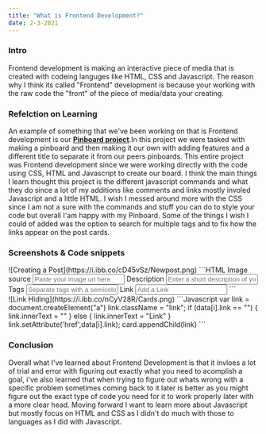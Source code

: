 ```yaml
---
title: "What is Frontend Development?"
date: 2-3-2021
---
```

<h3><b>Intro</b></h3>
Frontend development is making an interactive piece of media that is created 
with codeing languges like HTML, CSS and Javascript. The reason why I think its
called "Frontend" development is because your working with the raw code the "front"
of the piece of media/data your creating.
<br/>
<h3><b>Refelction on Learning</b></h3>
An example of something that we've been working on that is Frontend development is our
<a href="https://011-Frontend-Development-Pinboard-Kataruse.dbcs.repl.co"><b>Pinboard project</b></a>.In this project we were tasked with making a pinboard 
and then making it our own with adding features and a different title to separate it from our peers 
pinboards. This entire project was Frontend development since we were working directly with the code 
using CSS, HTML and Javascript to create our board. I think the main things I learn thought this project is the
different javascript commands and what they do since a lot of my additions like comments and links mostly involed Javascript and
a little HTML. I wish I messed around more with the CSS since I am not a sure with the commands and stuff you can do to style
your code but overall I'am happy with my Pinboard. Some of the things I wish I could of added was the option to search for
multiple tags and to fix how the links appear on the post cards.
<br/>
<h3><b>Screenshots & Code snippets</b></h3>
![Creating a Post](https://i.ibb.co/cD45vSz/Newpost.png)
```HTML
  <label for="imgSrc">Image source</label>
          <input
            type="text"
            id="imgsrc"
            name="source"
            class="newCardInput"
            placeholder="Paste your image url here"
          />
          <label for="desc">Description</label>
          <input
            type="text"
            id="desc"
            name="text"
            class="newCardInput"
            placeholder="Enter a short description of your post"
            />
          <label for="tags">Tags</label>
          <input
            type="text"
            id="tags"
            name="tags"
            class="newCardInput"
            placeholder="Separate tags with a semicolon ( ; )"
          />
          <label for="link">Link</label>
          <input
             type="text"
             id="link"
             name="link"
             class="newLink"
             placeholder="Add a Link"
            />
```
<br/>
![Link Hiding](https://i.ibb.co/nCyV28R/Cards.png)
```Javascript
    var link = document.createElement("a")
    link.className = "link";
    if (data[i].link == "") {
      link.innerText = ""
    } else {
      link.innerText = "Link"
    }
    link.setAttribute('href',data[i].link);
    card.appendChild(link)
```
<br/>
<h3><b>Conclusion</b></h3>
Overall what I've learned about Frontend Development is that it invloes a lot of trial and error
with figuring out exactly what you need to acomplish a goal, i've also learned that when trying to
figure out whats wrong with a specific problem sometimes coming back to it later is better as you
might figure out the exact type of code you need for it to work properly later with a more clear head.
Moving forward I want to learn more about Javascript but mostly focus on HTML and CSS as I didn't do much
with those to languages as I did with Javascript.

